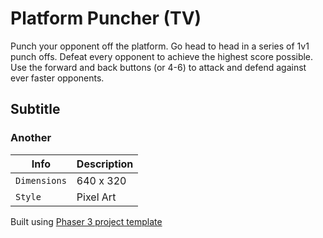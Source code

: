 # Platform Puncher (TV)

Punch your opponent off the platform.
Go head to head in a series of 1v1 punch offs. Defeat every opponent to achieve the highest score possible.
Use the forward and back buttons (or 4-6) to attack and defend against ever faster opponents.

## Subtitle
### Another

| Info | Description |
|---------|-------------|
| `Dimensions` | 640 x 320 |
| `Style` | Pixel Art |

Built using [Phaser 3 project template](https://github.com/photonstorm/phaser3-project-template)